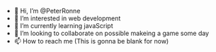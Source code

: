 - 👋 Hi, I’m @PeterRonne
- 👀 I’m interested in web development 
- 🌱 I’m currently learning javaScript
- 💞️ I’m looking to collaborate on possible makeing a game some day
- 📫 How to reach me (This is gonna be blank for now)

<!---
PeterRonne/PeterRonne is a ✨ special ✨ repository because its `README.md` (this file) appears on your GitHub profile.
You can click the Preview link to take a look at your changes.
--->
